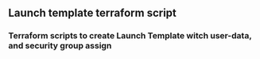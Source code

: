 ## Launch template terraform script
### Terraform scripts to create Launch Template witch user-data, and security group assign